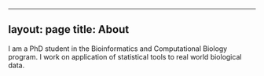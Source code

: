 
---
layout: page
title: About
---


I am a PhD student in the Bioinformatics and Computational Biology program. 
I work on application of statistical tools to real world biological data.
